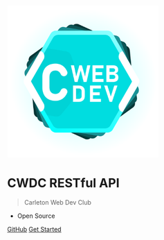 <img src="./logo.svg" height="350">

# CWDC RESTful API

> Carleton Web Dev Club
- Open Source

[GitHub](https://github.com/Carleton-Web-Dev-Club/club-site-api)
[Get Started](#carleton-web-dev-club-restful-api)
